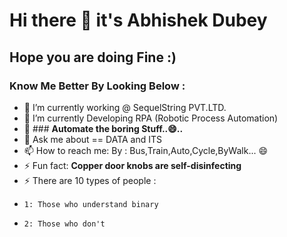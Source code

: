 # Hi there 👋 it's Abhishek Dubey 
## Hope you are doing Fine :)

### Know Me Better By Looking Below :

- 🔭 I’m currently working @ SequelString PVT.LTD.
- 🌱 I’m currently Developing RPA (Robotic Process Automation)
- 🤔 ### __Automate the boring Stuff..😄..__
- 💬 Ask me about == DATA and ITS <VALUE>
- 📫 How to reach me: By : Bus,Train,Auto,Cycle,ByWalk... 😄
- ⚡ Fun fact: __Copper door knobs are self-disinfecting__
- ⚡ There are 10 types of people :
-     1: Those who understand binary
-     2: Those who don't 
